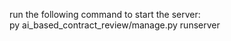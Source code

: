 run the following command to start the server:  
  py ai_based_contract_review/manage.py runserver  
